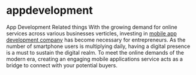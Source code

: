 # appdevelopment
App Development Related things
With the growing demand for online services across various businesses verticles, investing in <a href="https://enterprise.affle.com/mobile-app-development">mobile app development company</a> has become necessary for entrepreneurs. As the number of smartphone users is multiplying daily, having a digital presence is a must to sustain the digital realm. To meet the online demands of the modern era, creating an engaging mobile applications service acts as a bridge to connect with your potential buyers.
